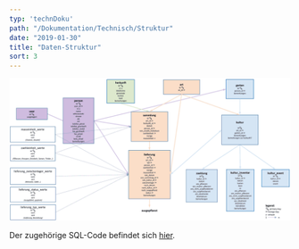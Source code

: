 ```yaml
---
typ: 'technDoku'
path: "/Dokumentation/Technisch/Struktur"
date: "2019-01-30"
title: "Daten-Struktur"
sort: 3
---
```


![Daten-Struktur](https://github.com/barbalex/vermehrung/raw/master/src/images/structure.png)

Der zugehörige SQL-Code befindet sich [hier](https://github.com/barbalex/vermehrung/tree/master/src/sql).